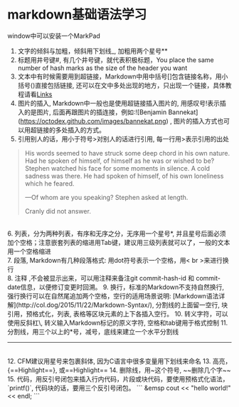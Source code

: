 # markdown基础语法学习window中可以安装一个MarkPad<br>1. 文字的倾斜与加粗，倾斜用下划线_, 加粗用两个星号**<br>2. 标题用井号键#, 有几个井号键，就代表积极标题，You place the same number of hash marks as the size of the header you want<br>3. 文本中有时候需要用到超链接，Markdown中用中括号[]包含链接名称，用小括号()直接包括链接, 还可以在文中多处出现的地方，只出现一个链接，具体教程请看[Links](https://www.markdowntutorial.com/lesson/3/)<br>4. 图片的插入, Markdown中一般也是使用超链接插入图片的, 用感叹号!表示插入的是图片, 后面再跟图片的插连接，例如:![Benjamin Bannekat] (https://octodex.github.com/images/bannekat.png) , 图片的插入方式也可以用超链接的多处插入的方式。<br>5. 引用别人的话，用小于符号>对别人的话进行引用, 每一行用>表示引用的出处> His words seemed to have struck some deep chord in his own nature. Had he spoken of himself, of himself as he was or wished to be? Stephen watched his face for some moments in silence. A cold sadness was there. He had spoken of himself, of his own loneliness which he feared.>> —Of whom are you speaking? Stephen asked at length.>> Cranly did not answer.<br>6. 列表，分为两种列表，有序和无序之分，无序用一个星号*, 并且星号后面必须加个空格；注意嵌套列表的缩进用Tab键，建议用三级列表就可以了，一般的文本用一个空格缩进<br>7. 段落, Markdown有几种段落格式:  用dot符号表示一个空格，用< br >来进行换行 <br>8. 注释 <!-- this text will not qppear in the brower window. --> ,不会被显示出来，可以用注释来备注git commit-hash-id 和 commit-date信息，以便修订变更时回溯。9. 换行，标准的Markdown不支持自然换行, 强行换行可以在自然尾追加两个空格，空行的适用场景说明: [Markdown语法详解](http://col.dog/2015/11/22/Markdown-Syntax/), 分割线的上面留一空行, 块引用，预格式化，列表, 表格等区块元素的上下各插入空行。  10. 转义字符，可以使用反斜杠\, 转义输入Markdown标记的原义字符, 空格和tab键用于格式控制  11. 分割线，用三个以上的*号，减号，底线来建立一个水平分割线  ---------------------------------------------------------------------------------<br>12. CFM建议用星号来包裹斜体, 因为C语言中很多变量用下划线来命名  13. 高亮，{==Highlight==}, 或==Highlight==  14. 删除线，用~这个符号, ~~删除几个字~~  15. 代码，用反引号闭包来插入行内代码，片段或块代码，要使用预格式化语法，`printf()`, 代码块的话，要用三个反引号闭包。  ```&emsp cout << "hello world!" << endl;```